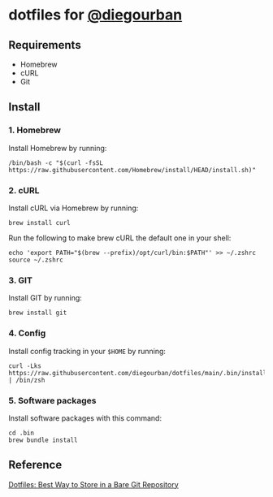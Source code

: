 # dotfiles for [@diegourban](https://github.com/diegourban)

## Requirements
- Homebrew
- cURL
- Git

## Install

### 1. Homebrew
Install Homebrew by running:
```
/bin/bash -c "$(curl -fsSL https://raw.githubusercontent.com/Homebrew/install/HEAD/install.sh)"
```

### 2. cURL
Install cURL via Homebrew by running:
```
brew install curl
```

Run the following to make brew cURL the default one in your shell:
```
echo 'export PATH="$(brew --prefix)/opt/curl/bin:$PATH"' >> ~/.zshrc
source ~/.zshrc
```

### 3. GIT

Install GIT by running:
```
brew install git
```

### 4. Config
Install config tracking in your `$HOME` by running:
```
curl -Lks https://raw.githubusercontent.com/diegourban/dotfiles/main/.bin/install.zsh | /bin/zsh
```

### 5. Software packages
Install software packages with this command:
```
cd .bin
brew bundle install
```

## Reference
[Dotfiles: Best Way to Store in a Bare Git Repository ](https://www.atlassian.com/git/tutorials/dotfiles)
